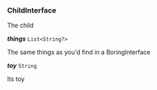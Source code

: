 

### ChildInterface



The child

  
<article>

***things*** `List<String?>` 

The same things as you'd find in a BoringInterface

</article>
<article>

***toy*** `String` 

Its toy

</article>


